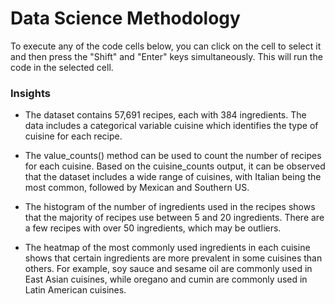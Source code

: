 # Data Science Methodology
To execute any of the code cells below, you can click on the cell to select it and then press the "Shift" and "Enter" keys simultaneously. This will run the code in the selected cell.
### Insights ###
- The dataset contains 57,691 recipes, each with 384 ingredients. The data includes a categorical variable cuisine which identifies the type of cuisine for each recipe.

- The value_counts() method can be used to count the number of recipes for each cuisine. Based on the cuisine_counts output, it can be observed that the dataset includes a wide range of cuisines, with Italian being the most common, followed by Mexican and Southern US.

- The histogram of the number of ingredients used in the recipes shows that the majority of recipes use between 5 and 20 ingredients. There are a few recipes with over 50 ingredients, which may be outliers.

- The heatmap of the most commonly used ingredients in each cuisine shows that certain ingredients are more prevalent in some cuisines than others. For example, soy sauce and sesame oil are commonly used in East Asian cuisines, while oregano and cumin are commonly used in Latin American cuisines.
